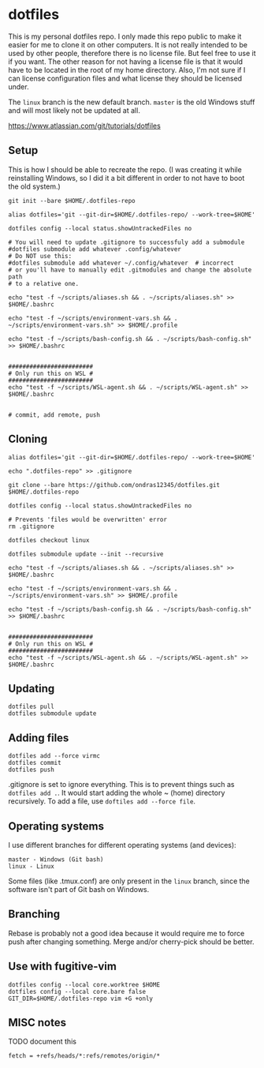# dotfiles
This is my personal dotfiles repo. I only made this repo public to make it
easier for me to clone it on other computers. It is not really intended to be
used by other people, therefore there is no license file. But feel free to use
it if you want. The other reason for not having a license file is that it
would have to be located in the root of my home directory. Also, I'm not sure
if I can license configuration files and what license they should be licensed
under.

The `linux` branch is the new default branch. `master` is the old Windows
stuff and will most likely not be updated at all.

https://www.atlassian.com/git/tutorials/dotfiles


## Setup
This is how I should be able to recreate the repo. (I was creating it while
reinstalling Windows, so I did it a bit different in order to not have to
boot the old system.)

```
git init --bare $HOME/.dotfiles-repo

alias dotfiles='git --git-dir=$HOME/.dotfiles-repo/ --work-tree=$HOME'

dotfiles config --local status.showUntrackedFiles no

# You will need to update .gitignore to successfuly add a submodule
#dotfiles submodule add whatever .config/whatever
# Do NOT use this:
#dotfiles submodule add whatever ~/.config/whatever  # incorrect
# or you'll have to manually edit .gitmodules and change the absolute path
# to a relative one.

echo "test -f ~/scripts/aliases.sh && . ~/scripts/aliases.sh" >> $HOME/.bashrc

echo "test -f ~/scripts/environment-vars.sh && .  ~/scripts/environment-vars.sh" >> $HOME/.profile

echo "test -f ~/scripts/bash-config.sh && . ~/scripts/bash-config.sh" >> $HOME/.bashrc


########################
# Only run this on WSL #
########################
echo "test -f ~/scripts/WSL-agent.sh && . ~/scripts/WSL-agent.sh" >> $HOME/.bashrc


# commit, add remote, push
```


## Cloning
```
alias dotfiles='git --git-dir=$HOME/.dotfiles-repo/ --work-tree=$HOME'

echo ".dotfiles-repo" >> .gitignore

git clone --bare https://github.com/ondras12345/dotfiles.git $HOME/.dotfiles-repo

dotfiles config --local status.showUntrackedFiles no

# Prevents 'files would be overwritten' error
rm .gitignore

dotfiles checkout linux

dotfiles submodule update --init --recursive

echo "test -f ~/scripts/aliases.sh && . ~/scripts/aliases.sh" >> $HOME/.bashrc

echo "test -f ~/scripts/environment-vars.sh && .  ~/scripts/environment-vars.sh" >> $HOME/.profile

echo "test -f ~/scripts/bash-config.sh && . ~/scripts/bash-config.sh" >> $HOME/.bashrc


########################
# Only run this on WSL #
########################
echo "test -f ~/scripts/WSL-agent.sh && . ~/scripts/WSL-agent.sh" >> $HOME/.bashrc
```


## Updating
```
dotfiles pull
dotfiles submodule update
```


## Adding files
```
dotfiles add --force virmc
dotfiles commit
dotfiles push
```
.gitignore is set to ignore everything. This is to prevent things such as
`dotfiles add .`. It would start adding the whole ~ (home) directory
recursively. To add a file, use `doftiles add --force file`.

## Operating systems
I use different branches for different operating systems (and devices):
```
master - Windows (Git bash)
linux - Linux
```
Some files (like .tmux.conf) are only present in the `linux` branch, since the
software isn't part of Git bash on Windows.


## Branching
Rebase is probably not a good idea because it would require me to force push
after changing something. Merge and/or cherry-pick should be better.


## Use with fugitive-vim
```
dotfiles config --local core.worktree $HOME
dotfiles config --local core.bare false
GIT_DIR=$HOME/.dotfiles-repo vim +G +only
```

## MISC notes
TODO document this
```
fetch = +refs/heads/*:refs/remotes/origin/*
```
